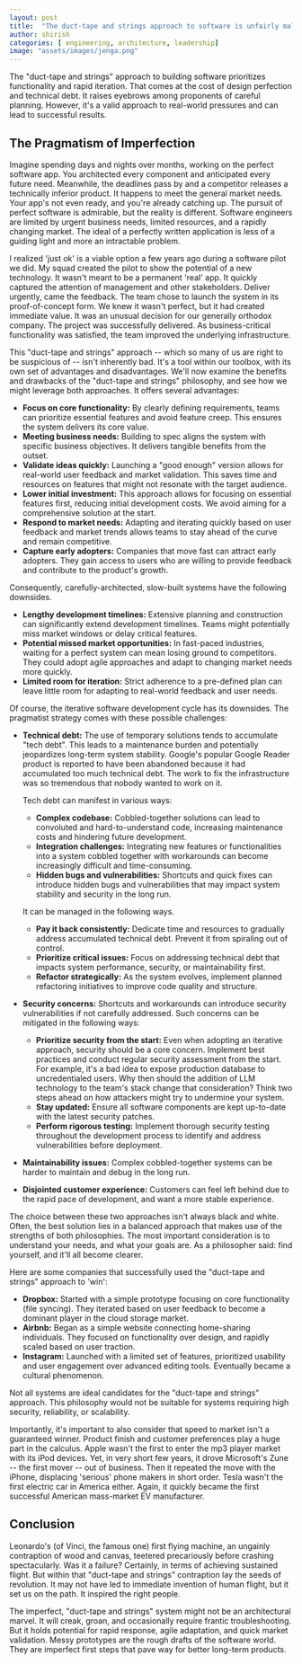 ```yaml
---
layout: post
title:  "The duct-tape and strings approach to software is unfairly maligned"
author: shirish
categories: [ engineering, architecture, leadership]
image: "assets/images/jenga.png"
---
```

The "duct-tape and strings" approach to building software prioritizes functionality and rapid iteration. That comes at the cost of design perfection and technical debt. It raises eyebrows among proponents of careful planning. However, it's a valid approach to real-world pressures and can lead to successful results.

## The Pragmatism of Imperfection
Imagine spending days and nights over months, working on the perfect software app. You architected every component and anticipated every future need. Meanwhile, the deadlines pass by and a competitor releases a technically inferior product. It happens to meet the general market needs. Your app's not even ready, and you're already catching up. The pursuit of perfect software is admirable, but the reality is different. Software engineers are limited by urgent business needs, limited resources, and a rapidly changing market. The ideal of a perfectly written application is less of a guiding light and more an intractable problem.

I realized 'just ok' is a viable option a few years ago during a software pilot we did. My squad created the pilot to show the potential of a new technology. It wasn't meant to be a permanent 'real' app. It quickly captured the attention of management and other stakeholders. Deliver urgently, came the feedback. The team chose to launch the system in its proof-of-concept form. We knew it wasn't perfect, but it had created immediate value. It was an unusual decision for our generally orthodox company. The project was successfully delivered. As business-critical functionality was satisfied, the team improved the underlying infrastructure.

This "duct-tape and strings" approach -- which so many of us are right to be suspicious of -- isn't inherently bad. It's a tool within our toolbox, with its own set of advantages and disadvantages. We'll now examine the benefits and drawbacks of the "duct-tape and strings" philosophy, and see how we might leverage both approaches. It offers several advantages:

* **Focus on core functionality:** By clearly defining requirements, teams can prioritize essential features and avoid feature creep. This ensures the system delivers its core value.
* **Meeting business needs:** Building to spec aligns the system with specific business objectives. It delivers tangible benefits from the outset.
* **Validate ideas quickly:** Launching a "good enough" version allows for real-world user feedback and market validation. This saves time and resources on features that might not resonate with the target audience.
* **Lower initial investment:** This approach allows for focusing on essential features first, reducing initial development costs. We avoid aiming for a comprehensive solution at the start.
* **Respond to market needs:** Adapting and iterating quickly based on user feedback and market trends allows teams to stay ahead of the curve and remain competitive.
* **Capture early adopters:** Companies that move fast can attract early adopters. They gain access to users who are willing to provide feedback and contribute to the product's growth.

Consequently, carefully-architected, slow-built systems have the following downsides.

* **Lengthy development timelines:** Extensive planning and construction can significantly extend development timelines. Teams might potentially miss market windows or delay critical features.
* **Potential missed market opportunities:** In fast-paced industries, waiting for a perfect system can mean losing ground to competitors. They could adopt agile approaches and adapt to changing market needs more quickly.
* **Limited room for iteration:** Strict adherence to a pre-defined plan can leave little room for adapting to real-world feedback and user needs.

Of course, the iterative software development cycle has its downsides. The pragmatist strategy comes with these possible challenges:

* **Technical debt:** The use of temporary solutions tends to accumulate "tech debt". This leads to a maintenance burden and potentially jeopardizes long-term system stability. Google's popular Google Reader product is reported to have been abandoned because it had accumulated too much technical debt. The work to fix the infrastructure was so tremendous that nobody wanted to work on it.

  Tech debt can manifest in various ways:

  * **Complex codebase:** Cobbled-together solutions can lead to convoluted and hard-to-understand code, increasing maintenance costs and hindering     future development.
  * **Integration challenges:** Integrating new features or functionalities into a system cobbled together with workarounds can become increasingly difficult and time-consuming.
  * **Hidden bugs and vulnerabilities:** Shortcuts and quick fixes can introduce hidden bugs and vulnerabilities that may impact system stability and security in the long run.

  It can be managed in the following ways.

  * **Pay it back consistently:** Dedicate time and resources to gradually address accumulated technical debt. Prevent it from spiraling out of control.
  * **Prioritize critical issues:** Focus on addressing technical debt that impacts system performance, security, or maintainability first.
  * **Refactor strategically:** As the system evolves, implement planned refactoring initiatives to improve code quality and structure.

* **Security concerns:** Shortcuts and workarounds can introduce security vulnerabilities if not carefully addressed. Such concerns can be mitigated in the following ways:
  * **Prioritize security from the start:** Even when adopting an iterative approach, security should be a core concern. Implement best practices and conduct regular security assessment from the start. For example, it's a bad idea to expose production database to uncredentialed users. Why then should the addition of LLM technology to the team's stack change that consideration? Think two steps ahead on how attackers might try to undermine your system.
  * **Stay updated:** Ensure all software components are kept up-to-date with the latest security patches.
  * **Perform rigorous testing:** Implement thorough security testing throughout the development process to identify and address vulnerabilities before deployment.

* **Maintainability issues:** Complex cobbled-together systems can be harder to maintain and debug in the long run.
* **Disjointed customer experience:** Customers can feel left behind due to the rapid pace of development, and want a more stable experience.

The choice between these two approaches isn't always black and white. Often, the best solution lies in a balanced approach that makes use of the strengths of both philosophies. The most important consideration is to understand your needs, and what your goals are. As a philosopher said: find yourself, and it'll all become clearer.

Here are some companies that successfully used the "duct-tape and strings" approach to 'win':

* **Dropbox:** Started with a simple prototype focusing on core functionality (file syncing). They iterated based on user feedback to become a dominant player in the cloud storage market.
* **Airbnb:** Began as a simple website connecting home-sharing individuals. They focused on functionality over design, and rapidly scaled based on user traction.
* **Instagram:** Launched with a limited set of features, prioritized usability and user engagement over advanced editing tools. Eventually became a cultural phenomenon.

Not all systems are ideal candidates for the "duct-tape and strings" approach. This philosophy would not be suitable for systems requiring high security, reliability, or scalability.

Importantly, it's important to also consider that speed to market isn't a guaranteed winner. Product finish and customer preferences play a huge part in the calculus. Apple wasn't the first to enter the mp3 player market with its iPod devices. Yet, in very short few years, it drove Microsoft's Zune -- the first mover -- out of business. Then it repeated the move with the iPhone, displacing 'serious' phone makers in short order. Tesla wasn't the first electric car in America either. Again, it quickly became the first successful American mass-market EV manufacturer.

## Conclusion
Leonardo's (of Vinci, the famous one) first flying machine, an ungainly contraption of wood and canvas, teetered precariously before crashing spectacularly. Was it a failure? Certainly, in terms of achieving sustained flight. But within that "duct-tape and strings" contraption lay the seeds of revolution. It may not have led to immediate invention of human flight, but it set us on the path. It inspired the right people.

The imperfect, "duct-tape and strings" system might not be an architectural marvel. It will creak, groan, and occasionally require frantic troubleshooting. But it holds potential for rapid response, agile adaptation, and quick market validation. Messy prototypes are the rough drafts of the software world. They are imperfect first steps that pave way for better long-term products.